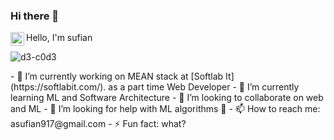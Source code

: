 ### Hi there 👋
<a href="https://www.facebook.com/abusauri.sufian.5/">
  <img align="left" alt="Sufian's Facebook" width="22px" src="https://raw.githubusercontent.com/peterthehan/peterthehan/main/assets/facebook.svg" />
</a>
Hello, I'm sufian 
<p align="left"> <img src="https://komarev.com/ghpvc/?username=d3-c0d3" alt="d3-c0d3" /> </p>
- 🔭 I’m currently working on MEAN stack at [Softlab It](https://softlabit.com/). as a part time Web Developer
- 🌱 I’m currently learning ML and Software Architecture
- 👯 I’m looking to collaborate on web and ML
- 🤔 I’m looking for help with ML algorithms 🥺
<!-- 💬 Ask me about ... -->
- 📫 How to reach me: asufian917@gmail.com
<!-- 😄 Pronouns: ... -->
- ⚡ Fun fact: what?
<!--
**d3-c0d3/d3-c0d3** is a ✨ _special_ ✨ repository because its `README.md` (this file) appears on your GitHub profile.

Here are some ideas to get you started:

- 🔭 I’m currently working on ...
- 🌱 I’m currently learning ...
- 👯 I’m looking to collaborate on ...
- 🤔 I’m looking for help with ...
- 💬 Ask me about ...
- 📫 How to reach me: ...
- 😄 Pronouns: ...
- ⚡ Fun fact: ...
-->
